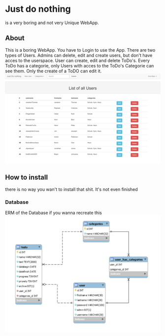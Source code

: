# Just do nothing
is a very boring and not very Unique WebApp.


## About
This is a boring WebApp. You have to Login to use the App. There are two types of Users.
Admins can delete, edit and create users, but don't have acces to the userspace.
User can create, edit and delete ToDo's. Every ToDo has a categorie, only Users with acces to the ToDo's Categorie can see them.
Only the create of a ToDO can edit it.
![img.png](img/github/adminspace.png)


## How to install

there is no way you wan't to install that shit. It's not even finished

### Database
ERM of the Database if you wanna recreate this
![img_1.png](img/github/databaseerm.png)



